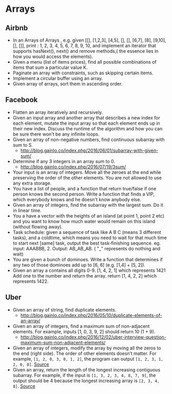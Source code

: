 Arrays
==

## Airbnb

- In an Arrays of Arrays , e.g. given [[], [1,2,3], [4,5], [], [], [6,7], [8], [9,10], [], []], print : 1, 2, 3, 4, 5, 6, 7, 8, 9, 10, and implement an iterator that supports hasNext(), next() and remove methods,( the essence lies in how you would access the elements).
- Given a menu (list of items prices), find all possible combinations of items that sum a particular value K.
- Paginate an array with constraints, such as skipping certain items.
- Implement a circular buffer using an array.
- Given array of arrays, sort them in ascending order.

## Facebook

- Flatten an array iteratively and recursively.
- Given an input array and another array that describes a new index for each element, mutate the input array so that each element ends up in their new index. Discuss the runtime of the algorithm and how you can be sure there won't be any infinite loops.
- Given an array of non-negative numbers, find continuous subarray with sum to S.
  - http://blog.gainlo.co/index.php/2016/06/01/subarray-with-given-sum/
- Determine if any 3 integers in an array sum to 0.
  - http://blog.gainlo.co/index.php/2016/07/19/3sum/
- Your input is an array of integers. Move all the zeroes at the end while preserving the order of the other elements. You are not allowed to use any extra storage.
- You have a list of people, and a function that return true/false if one person knows the second person. Write a function that finds a VIP, which everybody knows and he doesn't know anybody else.
- Given an array of integers, find the subarray with the largest sum. Do it in linear time.
- You a have a vector with the heights of an island (at point 1, point 2 etc) and you want to know how much water would remain on this island (without flowing away).
- Task schedule: given a sequence of task like A B C (means 3 different tasks), and a coldtime, which means you need to wait for that much time to start next [same] task, output the best task-finishing sequence. eg. input: AAABBB, 2. Output: AB_AB_AB. ( "_" represents do nothing and wait)
- You are given a bunch of dominoes. Write a function that determines if any two of those dominoes add up to [6, 6] (e.g. [1,4] + [5, 2]).
- Given an array a contains all digits 0-9. [1, 4, 2, 1] which represents 1421 Add one to the number and return the array. return [1, 4, 2, 2] which represents 1422.

## Uber

- Given an array of string, find duplicate elements.
  - http://blog.gainlo.co/index.php/2016/05/10/duplicate-elements-of-an-array/
- Given an array of integers, find a maximum sum of non-adjacent elements. For example, inputs [1, 0, 3, 9, 2] should return 10 (1 + 9).
  - http://blog.gainlo.co/index.php/2016/12/02/uber-interview-question-maximum-sum-non-adjacent-elements/
- Given an array of integers, modify the array by moving all the zeros to the end (right side). The order of other elements doesn’t matter. For example, `[1, 2, 0, 3, 0, 1, 2]`, the program can output `[1, 2, 3, 1, 2, 0, 0]`. [Source](http://blog.gainlo.co/index.php/2016/11/18/uber-interview-question-move-zeroes/)
- Given an array, return the length of the longest increasing contiguous subarray. For example, if the input is `[1, 3, 2, 3, 4, 8, 7, 9]`, the output should be 4 because the longest increasing array is `[2, 3, 4, 8]`. [Source](http://blog.gainlo.co/index.php/2017/02/02/uber-interview-questions-longest-increasing-subarray/)
